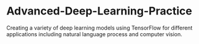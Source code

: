 # Advanced-Deep-Learning-Practice
Creating a variety of deep learning models using TensorFlow for different applications including natural language process and computer vision. 
